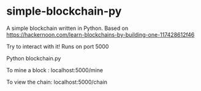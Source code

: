 # simple-blockchain-py
A simple blockchain written in Python. Based on https://hackernoon.com/learn-blockchains-by-building-one-117428612f46



Try to interact with it! Runs on port 5000

Python blockchain.py


To mine a block : localhost:5000/mine

To view the chain: localhost:5000/chain
